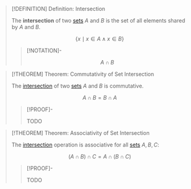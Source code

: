 >[!DEFINITION] Definition: Intersection
>
>The **intersection** of two [sets](../Set.md) $A$ and $B$ is the set of all elements shared by $A$ and $B$.
>
>$$
>\{ x \mid x\in A \land x \in B\}
>$$
>
>>[!NOTATION]-
>>
>>$$
>>A \cap B
>>$$
>>
>

>[!THEOREM] Theorem: Commutativity of Set Intersection
>
>The [intersection](Intersection.md) of two [sets](../Set.md) $A$ and $B$ is commutative.
>
>$$
>A \cap B = B \cap A
>$$
>
>>[!PROOF]-
>>
>>TODO
>>
>

>[!THEOREM] Theorem: Associativity of Set Intersection
>
>The [intersection](Intersection.md) operation is associative for all [sets](../Set.md) $A, B, C$:
>
>$$
>(A\cap B)\cap C = A\cap(B\cap C)
>$$
>
>>[!PROOF]-
>>
>>TODO
>>
>